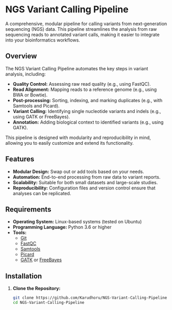# NGS Variant Calling Pipeline

A comprehensive, modular pipeline for calling variants from next-generation sequencing (NGS) data. This pipeline streamlines the analysis from raw sequencing reads to annotated variant calls, making it easier to integrate into your bioinformatics workflows.

## Overview

The NGS Variant Calling Pipeline automates the key steps in variant analysis, including:

- **Quality Control:** Assessing raw read quality (e.g., using FastQC).
- **Read Alignment:** Mapping reads to a reference genome (e.g., using BWA or Bowtie).
- **Post-processing:** Sorting, indexing, and marking duplicates (e.g., with Samtools and Picard).
- **Variant Calling:** Identifying single nucleotide variants and indels (e.g., using GATK or FreeBayes).
- **Annotation:** Adding biological context to identified variants (e.g., using GATK).

This pipeline is designed with modularity and reproducibility in mind, allowing you to easily customize and extend its functionality.

## Features

- **Modular Design:** Swap out or add tools based on your needs.
- **Automation:** End-to-end processing from raw data to variant reports.
- **Scalability:** Suitable for both small datasets and large-scale studies.
- **Reproducibility:** Configuration files and version control ensure that analyses can be replicated.

## Requirements

- **Operating System:** Linux-based systems (tested on Ubuntu)
- **Programming Language:** Python 3.6 or higher
- **Tools:**
  - [Git](https://git-scm.com/)
  - [FastQC](https://www.bioinformatics.babraham.ac.uk/projects/fastqc/)
  - [Samtools](http://www.htslib.org/)
  - [Picard](https://broadinstitute.github.io/picard/)
  - [GATK](https://gatk.broadinstitute.org/) or [FreeBayes](https://github.com/freebayes/freebayes)

## Installation

1. **Clone the Repository:**
   ```bash
   git clone https://github.com/Karudhoru/NGS-Variant-Calling-Pipeline.git
   cd NGS-Variant-Calling-Pipeline
   
